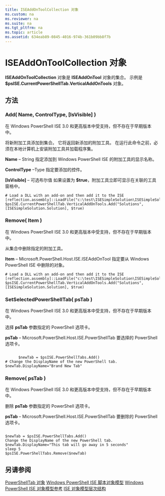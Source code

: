 ```yaml
---
title: ISEAddOnToolCollection 对象
ms.custom: na
ms.reviewer: na
ms.suite: na
ms.tgt_pltfrm: na
ms.topic: article
ms.assetid: 634eab89-0845-4016-974b-361b09bb8f7b
---
```

# ISEAddOnToolCollection 对象
  **ISEAddOnToolCollection** 对象是 **ISEAddOnTool** 对象的集合。 示例是 **$psISE.CurrentPowerShellTab.VerticalAddOnTools** 对象。

## 方法

### Add\( Name, ControlType, \[IsVisible\] \)
  在 Windows PowerShell ISE 3.0 和更高版本中受支持，但不存在于早期版本中。 

 将新附加工具添加到集合。 它将返回新添加的附加工具。 在运行此命令之前，必须在本地计算机上安装附加工具并加载程序集。

 **Name** – String
 指定添加到 Windows PowerShell ISE 的附加工具的显示名称。

 **ControlType** –Type
 指定要添加的控件。

 **\[IsVisible\]** – 可选布尔值
 如果设置为 **$true**，附加工具立即可显示在关联的工具窗格中。

```
# Load a DLL with an add-on and then add it to the ISE
[reflection.assembly]::LoadFile("c:\test\ISESimpleSolution\ISESimpleSolution.dll")
$psISE.CurrentPowerShellTab.VerticalAddOnTools.Add("Solutions", [ISESimpleSolution.Solution], $true)

```

### Remove\( Item \)
  在 Windows PowerShell ISE 3.0 和更高版本中受支持，但不存在于早期版本中。 

 从集合中删除指定的附加工具。

 **Item** – Microsoft.PowerShell.Host.ISE.ISEAddOnTool
 指定要从 Windows PowerShell ISE 中删除的对象。

```
# Load a DLL with an add-on and then add it to the ISE
[reflection.assembly]::LoadFile("c:\test\ISESimpleSolution\ISESimpleSolution.dll")
$psISE.CurrentPowerShellTab.VerticalAddOnTools.Add("Solutions", [ISESimpleSolution.Solution], $true)

```

### SetSelectedPowerShellTab\( psTab \)
  在 Windows PowerShell ISE 3.0 和更高版本中受支持，但不存在于早期版本中。 

 选择 **psTab** 参数指定的 PowerShell 选项卡。

 **psTab** – Microsoft.PowerShell.Host.ISE.PowerShellTab
 要选择的 PowerShell 选项卡。

```

      $newTab = $psISE.PowerShellTabs.Add()
# Change the DisplayName of the new PowerShell tab. 
$newTab.DisplayName="Brand New Tab"

```

### Remove\( psTab \)
  在 Windows PowerShell ISE 3.0 和更高版本中受支持，但不存在于早期版本中。 

 删除 **psTab** 参数指定的 PowerShell 选项卡。

 **psTab** – Microsoft.PowerShell.Host.ISE.PowerShellTab
 要删除的 PowerShell 选项卡。

```

$newTab = $psISE.PowerShellTabs.Add()
Change the DisplayName of the new PowerShell tab. 
$newTab.DisplayName="This tab will go away in 5 seconds" 
sleep 5 
$psISE.PowerShellTabs.Remove($newTab)
```

## 另请参阅
 [PowerShellTab 对象](The-PowerShellTab-Object.md) 
 [Windows PowerShell ISE 脚本对象模型](The-Windows-PowerShell-ISE-Scripting-Object-Model.md) 
 [Windows PowerShell ISE 对象模型参考](Windows-PowerShell-ISE-Object-Model-Reference.md) 
 [ISE 对象模型层次结构](The-ISE-Object-Model-Hierarchy.md)

  


<!--HONumber=May16_HO2-->


